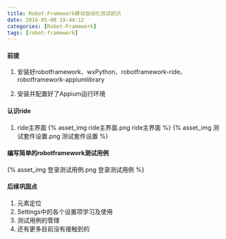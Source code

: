 ```yaml
---
title: Robot-Framework移动自动化测试初识
date: 2016-05-08 19:44:12
categories: [Robot-Framework]
tags: [robot-framework]
---
```


#### 前提
1. 安装好robotframework、wxPython、robotframework-ride、robotframework-appiumlibrary
2. 安装并配置好了Appium运行环境

    <!--more-->

#### 认识ride
1. ride主界面
{% asset_img ride主界面.png ride主界面 %}
{% asset_img 测试套件设置.png 测试套件设置 %}

#### 编写简单的robotframework测试用例
{% asset_img 登录测试用例.png 登录测试用例 %}

#### 后续巩固点
1. 元素定位
2. Settings中的各个设置项学习及使用
3. 测试用例的管理
4. 还有更多目前没有接触到的
